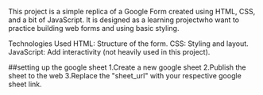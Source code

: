 This project is a simple replica of a Google Form created using HTML, CSS, and a bit of JavaScript. 
It is designed as a learning projectwho want to practice building web forms and using basic styling.

Technologies Used
HTML: Structure of the form.
CSS: Styling and layout.
JavaScript: Add interactivity (not heavily used in this project).

##setting up the google sheet
1.Create a new google sheet
2.Publish the sheet to the web
3.Replace the "sheet_url" with your respective google sheet link.
